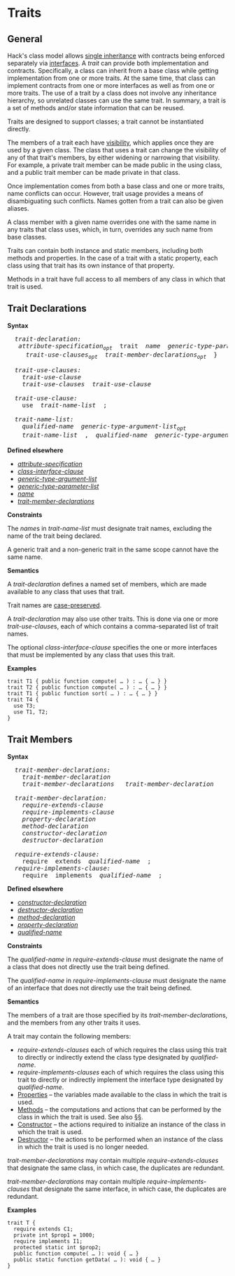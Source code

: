 # Traits

## General

Hack's class model allows [single inheritance](16-classes.md#general) with contracts
being enforced separately via [interfaces](17-interfaces.md#general). A *trait* can provide
both implementation and contracts. Specifically, a class can inherit
from a base class while getting implementation from one or more traits.
At the same time, that class can implement contracts from one or more
interfaces as well as from one or more traits. The use of a trait by a
class does not involve any inheritance hierarchy, so unrelated classes
can use the same trait. In summary, a trait is a set of methods and/or
state information that can be reused.

Traits are designed to support classes; a trait cannot be instantiated
directly.

The members of a trait each have [visibility](16-classes.md#general), which applies once
they are used by a given class. The class that uses a trait can change
the visibility of any of that trait's members, by either widening or
narrowing that visibility. For example, a private trait member can be
made public in the using class, and a public trait member can be made
private in that class.

Once implementation comes from both a base class and one or more traits,
name conflicts can occur. However, trait usage provides a means of
disambiguating such conflicts. Names gotten from a trait can also be
given aliases.

A class member with a given name overrides one with the same name in any
traits that class uses, which, in turn, overrides any such name from
base classes. 

Traits can contain both instance and static members, including both
methods and properties. In the case of a trait with a static property,
each class using that trait has its own instance of that property.

Methods in a trait have full access to all members of any class in which
that trait is used.

## Trait Declarations

**Syntax**

<pre>
  <i>trait-declaration:</i>
   <i>attribute-specification<sub>opt</sub></i>  trait  <i>name</i>  <i>generic-type-parameter-list<sub>opt</sub></i>  <i>class-interface-clause<sub>opt</sub></i>  {
     <i>trait-use-clauses<sub>opt</sub>  trait-member-declarations<sub>opt</sub></i>  }

  <i>trait-use-clauses:</i>
    <i>trait-use-clause</i>
    <i>trait-use-clauses</i>  <i>trait-use-clause</i>

  <i>trait-use-clause:</i>
    use  <i>trait-name-list</i>  ;

  <i>trait-name-list:</i>
    <i>qualified-name</i>  <i>generic-type-argument-list<sub>opt</sub></i>
    <i>trait-name-list</i>  ,  <i>qualified-name</i>  <i>generic-type-argument-list<sub>opt</sub></i>
</pre>

**Defined elsewhere**

* [*attribute-specification*](21-attributes.md#attribute-specification)
* [*class-interface-clause*](16-classes.md#class-declarations)
* [*generic-type-argument-list*](14-generic-types-methods-and-functions.md#type-parameters)
* [*generic-type-parameter-list*](14-generic-types-methods-and-functions.md#type-parameters)
* [*name*](09-lexical-structure.md#names)
* [*trait-member-declarations*](18-traits.md#trait-members)

**Constraints**

The *name*s in *trait-name-list* must designate trait names, excluding
the name of the trait being declared.

A generic trait and a non-generic trait in the same scope cannot have the same name.

**Semantics**

A *trait-declaration* defines a named set of members, which are made
available to any class that uses that trait.

Trait names are [case-preserved](03-terms-and-definitions.md).

A *trait-declaration* may also use other traits. This is done via one or
more *trait-use-clause*s, each of which contains a comma-separated list
of trait names.

The optional *class-interface-clause* specifies the one or more interfaces that must be implemented by any class that uses this trait.

**Examples**

```Hack
trait T1 { public function compute( … ) : … { … } }
trait T2 { public function compute( … ) : … { … } }
trait T1 { public function sort( … ) : … { … } }
trait T4 {
  use T3;
  use T1, T2;
}
```

## Trait Members

**Syntax**

<pre>
  <i>trait-member-declarations:</i>
    <i>trait-member-declaration</i>
    <i>trait-member-declarations   trait-member-declaration</i>

  <i>trait-member-declaration:</i>
    <i>require-extends-clause</i>
    <i>require-implements-clause</i>
    <i>property-declaration</i>
    <i>method-declaration</i>
    <i>constructor-declaration</i>
    <i>destructor-declaration</i>

  <i>require-extends-clause:</i>
    require  extends  <i>qualified-name</i>  ;
  <i>require-implements-clause:</i>
    require  implements  <i>qualified-name</i>  ;
</pre>

**Defined elsewhere**

* [*constructor-declaration*](16-classes.md#constructors)
* [*destructor-declaration*](16-classes.md#destructors)
* [*method-declaration*](16-classes.md#methods)
* [*property-declaration*](16-classes.md#properties)
* [*qualified-name*](20-namespaces.md#defining-namespaces)

**Constraints**

The *qualified-name* in *require-extends-clause* must designate the name of a class that does not directly use the trait being defined.

The *qualified-name* in *require-implements-clause* must designate the name of an interface that does not directly use the trait being defined.

**Semantics**

The members of a trait are those specified by its
*trait-member-declaration*s, and the members from any other traits it
uses.

A trait may contain the following members:

* *require-extends-clauses* each of which requires the class using this trait to directly or indirectly extend the class type designated by *qualified-name*.
* *require-implements-clauses* each of which requires the class using this trait to directly or indirectly implement the interface type designated by *qualified-name*.
* [Properties](16-classes.md#properties) – the variables made available to the class in which the trait is used.
* [Methods](16-classes.md#methods) – the computations and actions that can be performed by the class in which the trait is used. See also [§§](16-classes.md#methods-with-special-semantics).
* [Constructor](16-classes.md#constructors) – the actions required to initialize an instance of the class in which the trait is used.
* [Destructor](16-classes.md#destructors) – the actions to be performed when an instance of the class in which the trait is used is no longer needed.

*trait-member-declarations* may contain multiple *require-extends-clauses* that designate the same class, in which case, the duplicates are redundant. 

*trait-member-declarations* may contain multiple *require-implements-clauses* that designate the same interface, in which case, the duplicates are redundant.

**Examples**

```Hack
trait T {
  require extends C1;
  private int $prop1 = 1000;
  require implements I1;
  protected static int $prop2;
  public function compute( … ): void { … }
  public static function getData( … ): void { … }
}
```


